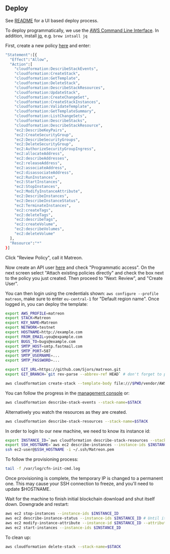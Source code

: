 ## Deploy

See [README](/README.md#deploy-to-aws) for a UI based deploy process.

To deploy programmatically, we use the [AWS Command Line Interface](https://aws.amazon.com/cli/).
In addition, install [jq](https://stedolan.github.io/jq/), e.g. `brew intsall jq`

First, create a new policy [here](https://console.aws.amazon.com/iam/home?region=eu-central-1#/policies$new?step=edit) and enter:

```sh
"Statement":[{
  "Effect":"Allow",
  "Action":[
    "cloudformation:DescribeStackEvents",
    "cloudformation:CreateStack",
    "cloudformation:GetTemplate",
    "cloudformation:DeleteStack",
    "cloudformation:DescribeStackResources",
    "cloudformation:UpdateStack",
    "cloudformation:CreateChangeSet",
    "cloudformation:CreateStackInstances",
    "cloudformation:ValidateTemplate",
    "cloudformation:GetTemplateSummary",
    "cloudformation:ListChangeSets",
    "cloudformation:DescribeStacks",
    "cloudformation:DescribeStackResource",
    "ec2:DescribeKeyPairs",
    "ec2:CreateSecurityGroup",
    "ec2:DescribeSecurityGroups",
    "ec2:DeleteSecurityGroup",
    "ec2:AuthorizeSecurityGroupIngress",
    "ec2:allocateAddress",
    "ec2:describeAddresses",
    "ec2:releaseAddress",
    "ec2:associateAddress",
    "ec2:disassociateAddress",
    "ec2:RunInstances",
    "ec2:StartInstances",
    "ec2:StopInstances",
    "ec2:ModifyInstanceAttribute",
    "ec2:DescribeInstances",
    "ec2:DescribeInstanceStatus",
    "ec2:TerminateInstances",
    "ec2:createTags",
    "ec2:deleteTags",
    "ec2:describeTags",
    "ec2:createVolume",
    "ec2:describeVolumes",
    "ec2:deleteVolume"    
  ],
  "Resource":"*"
}]
```

Click "Review Policy", call it Matreon.

Now create an API user [here](https://console.aws.amazon.com/iam/home?region=eu-central-1#/users$new?step=details) and check "Programmatic access". On the next screen select "Attach existing policies directly" and check the box next to the policy you just created. Then proceed to "Next: Review", and "Create User".

You can then login using the credentials shown: `aws configure --profile matreon`, make sure to enter `eu-central-1` for "Default region name". Once logged in, you can deploy the template:
 
```sh
export AWS_PROFILE=matreon
export STACK=Matreon
export KEY_NAME=Matreon
export NETWORK=testnet
export HOSTNAME=http://example.com
export FROM_EMAIL=you@expample.com
export BUGS_TO=bugs@example.com
export SMTP_HOST=smtp.fastmail.com
export SMTP_PORT=587
export SMTP_USERNAME=...
export SMTP_PASSWORD=...

export GIT_URL=https://github.com/Sjors/matreon.git
export GIT_BRANCH=`git rev-parse --abbrev-ref HEAD` # don't forget to push if you're working on a branch

aws cloudformation create-stack --template-body file:///$PWD/vendor/AWS/Matreon.Template --stack-name $STACK --parameters ParameterKey=Network,ParameterValue=$NETWORK ParameterKey=KeyName,ParameterValue=$KEY_NAME ParameterKey=HostName,ParameterValue=$HOSTNAME ParameterKey=FromEmail,ParameterValue=$FROM_EMAIL ParameterKey=BugsEmail,ParameterValue=$BUGS_TO ParameterKey=SmtpHost,ParameterValue=$SMTP_HOST ParameterKey=SmtpPort,ParameterValue=$SMTP_PORT ParameterKey=SmtpUser,ParameterValue=$SMTP_USERNAME ParameterKey=SmtpPassword,ParameterValue=$SMTP_PASSWORD ParameterKey=GitURL,ParameterValue=$GIT_URL ParameterKey=GitBranch,ParameterValue=$GIT_BRANCH
```

You can follow the progress in the [management console](https://eu-central-1.console.aws.amazon.com/cloudformation/home?region=eu-central-1#/stacks) or:

```sh
aws cloudformation describe-stack-events --stack-name=$STACK
```

Alternatively you watch the resources as they are created. 

```sh
aws cloudformation describe-stack-resources --stack-name=$STACK
```

In order to login to our new machine, we need to know its instance id:

```sh
export INSTANCE_ID=`aws cloudformation describe-stack-resources --stack-name=$STACK | jq '.StackResources[] | select(.LogicalResourceId == "WebServer").PhysicalResourceId' --raw-output`
export SSH_HOSTNAME=`aws ec2 describe-instances --instance-ids $INSTANCE_ID | jq '.Reservations[0].Instances[0].NetworkInterfaces[0].Association.PublicDnsName' --raw-output`
ssh ec2-user@$SSH_HOSTNAME -i ~/.ssh/Matreon.pem
```

To follow the provisioning process:

```sh
tail -f /var/log/cfn-init-cmd.log
```

Once provisioning is complete, the temporary IP is changed to a permanent one.
This may cause your SSH connection to freeze, and you'll need to update $HOSTNAME.

Wait for the machine to finish initial blockchain download and shut itself down.
Downgrade and restart:

```sh
aws ec2 stop-instances --instance-ids $INSTANCE_ID
aws ec2 describe-instance-status --instance-ids $INSTANCE_ID # Until it's stopped
aws ec2 modify-instance-attribute --instance-id $INSTANCE_ID --attribute instanceType --value t2.small
aws ec2 start-instances --instance-ids $INSTANCE_ID
```

To clean up:

```sh
aws cloudformation delete-stack --stack-name=$STACK
```
